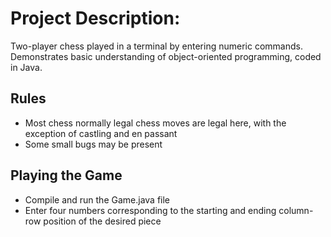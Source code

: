 # Project Description: 
Two-player chess played in a terminal by entering numeric commands. Demonstrates basic understanding of object-oriented programming, coded in Java.
## Rules
* Most chess normally legal chess moves are legal here, with the exception of castling and en passant
* Some small bugs may be present 
## Playing the Game
* Compile and run the Game.java file
* Enter four numbers corresponding to the starting and ending column-row position of the desired piece
